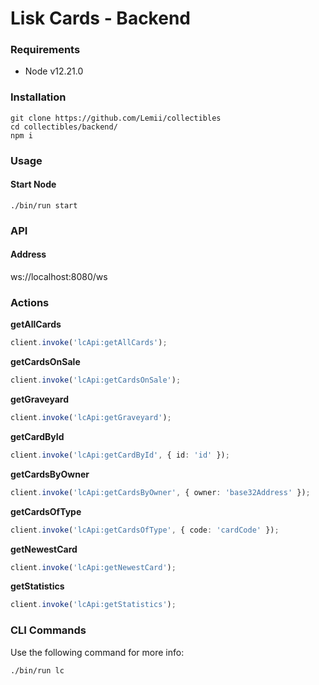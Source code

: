 # Lisk Cards - Backend

### Requirements

- Node v12.21.0

### Installation

```
git clone https://github.com/Lemii/collectibles
cd collectibles/backend/
npm i
```

### Usage

#### Start Node

```
./bin/run start
```

### API

#### Address

ws://localhost:8080/ws

### Actions

**getAllCards**

```ts
client.invoke('lcApi:getAllCards');
```

**getCardsOnSale**

```ts
client.invoke('lcApi:getCardsOnSale');
```

**getGraveyard**

```ts
client.invoke('lcApi:getGraveyard');
```

**getCardById**

```ts
client.invoke('lcApi:getCardById', { id: 'id' });
```

**getCardsByOwner**

```ts
client.invoke('lcApi:getCardsByOwner', { owner: 'base32Address' });
```

**getCardsOfType**

```ts
client.invoke('lcApi:getCardsOfType', { code: 'cardCode' });
```

**getNewestCard**

```ts
client.invoke('lcApi:getNewestCard');
```

**getStatistics**

```ts
client.invoke('lcApi:getStatistics');
```

### CLI Commands

Use the following command for more info:

```
./bin/run lc
```
